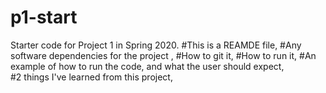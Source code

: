 # p1-start
Starter code for Project 1 in Spring 2020.
#This is a REAMDE file,
#Any software dependencies for the project ,
#How to git it,
#How to run it,
#An example of how to run the code, and what the user should expect,  
#2 things I've learned from this project,
